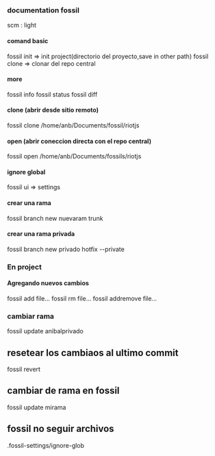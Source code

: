 ### documentation fossil
scm : light

#### comand basic
fossil init => init project(directorio del proyecto,save in other path)
fossil clone => clonar del repo central
#### more
fossil info
fossil status
fossil diff

#### clone (abrir desde sitio remoto)
fossil clone /home/anb/Documents/fossil/riotjs
#### open (abrir coneccion directa con el repo central)
fossil open /home/anb/Documents/fossils/riotjs
#### ignore global
fossil ui => settings
#### crear una rama
fossil branch new nuevaram trunk
#### crear una rama privada
fossil branch new privado hotfix --private


### En project
#### Agregando nuevos cambios
fossil add file...
fossil rm file...
fossil addremove file...
### cambiar rama
fossil update anibalprivado

## resetear los cambiaos al ultimo commit
fossil revert

## cambiar de rama en fossil
fossil update mirama
## fossil no seguir archivos
.fossil-settings/ignore-glob
